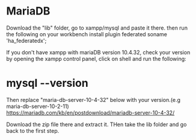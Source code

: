 # MariaDB

Download the "lib" folder, go to xampp/mysql and paste it there. then run the following on your workbench
install plugin federated soname 'ha_federatedx';

If you don't have xampp with mariaDB version 10.4.32, check your version by opening the xampp control panel, click on shell and run the following:
# mysql --version

Then replace "maria-db-server-10-4-32" below with your version.(e.g maria-db-server-10-2-11)
https://mariadb.com/kb/en/postdownload/mariadb-server-10-4-32/

Download the zip file there and extract it. THen take the lib folder and go back to the first step.
